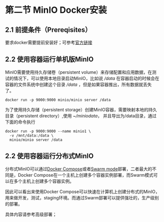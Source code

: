 # 第二节 MinIO Docker安装
## 2.1 前提条件（Prereqisites）
要求docker需要提前安装好；可参考[官方链接](https://www.docker.com/community-edition#/download)
## 2.2 使用容器运行单机版MinIO
MinIO需要使用持久存储卷（persistent volume）来存储配置和应用数据，在测试的情况下，可以使用本地目录启动MinIO，比如说 */data* 在容器启动的时候会在容器的文件系统中创建这个目录 */data* ，但是如果容器推出，所有数据就丢失了。

    docker run -p 9000:9000 minio/minio server /data
为了使用持久存储（persistent storage）创建MinIO容器，需要映射本地的持久目录（persistent directory）,使用 *~/miniodata*， 并且导出为/data目录，通过下面的命令执行

    docker run -p 9000:9000 --name minio1 \
      -v /mnt/data:/data \
      minio/minio server /data
  ## 2.2 使用容器运行分布式MinIO
  分布式MinIO可以通过[Docker Compose](https://docs.min.io/docs/deploy-minio-on-docker-compose)或者[Swarm mode](https://docs.min.io/docs/deploy-minio-on-docker-swarm)部署，二者最大的不同是，Docker Compose在一个主机上创建多个容器实例部署，而Swarm模式可以在多个主机上创建多个容器实例。


  因此可以看出来使用Docker Compose可以快速在计算机上创建分布式的MinIO，用来做开发，测试，staging环境。而通过Swarm部署可以提供强壮的，生产级别的部署。

  具体内容请参考高级部署；
